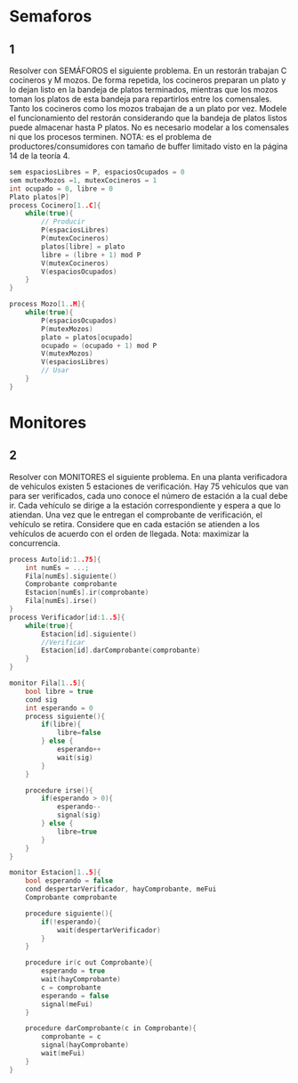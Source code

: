 # Semaforos
## 1
Resolver con SEMÁFOROS el siguiente problema. En un restorán trabajan C cocineros y M mozos. De forma repetida, los cocineros preparan un plato y lo dejan listo en la bandeja de platos terminados, mientras que los mozos toman los platos de esta bandeja para repartirlos entre los comensales. Tanto los cocineros como los mozos trabajan de a un plato por vez. Modele el funcionamiento del restorán considerando que la bandeja de platos listos puede almacenar hasta P platos. No es necesario modelar a los comensales ni que los procesos terminen. NOTA: es el problema de productores/consumidores con tamaño de buffer limitado visto en la página 14 de la teoría 4.
```cpp
sem espaciosLibres = P, espaciosOcupados = 0
sem mutexMozos =1, mutexCocineros = 1
int ocupado = 0, libre = 0
Plato platos[P]
process Cocinero[1..C]{
    while(true){
        // Producir
        P(espaciosLibres)
        P(mutexCocineros)
        platos[libre] = plato
        libre = (libre + 1) mod P
        V(mutexCocineros)
        V(espaciosOcupados) 
    }
}

process Mozo[1..M]{
    while(true){
        P(espaciosOcupados)
        P(mutexMozos)
        plato = platos[ocupado]
        ocupado = (ocupado + 1) mod P
        V(mutexMozos)
        V(espaciosLibres) 
        // Usar
    }
}
```
# Monitores
## 2
Resolver con MONITORES el siguiente problema. En una planta verificadora de vehículos existen 5 estaciones de verificación. Hay 75 vehículos que van para ser verificados, cada uno conoce el número de estación a la cual debe ir. Cada vehículo se dirige a la estación correspondiente y espera a que lo atiendan. Una vez que le entregan el comprobante de verificación, el vehículo se retira. Considere que en cada estación se atienden a los vehículos de acuerdo con el orden de llegada. Nota: maximizar la concurrencia.
```cpp
process Auto[id:1..75]{
    int numEs = ...;
    Fila[numEs].siguiente()
    Comprobante comprobante 
    Estacion[numEs].ir(comprobante)
    Fila[numEs].irse()
}
process Verificador[id:1..5]{
    while(true){
        Estacion[id].siguiente()
        //Verificar
        Estacion[id].darComprobante(comprobante)
    }
}

monitor Fila[1..5]{
    bool libre = true
    cond sig
    int esperando = 0
    process siguiente(){
        if(libre){
            libre=false
        } else {
            esperando++
            wait(sig)
        }
    }

    procedure irse(){
        if(esperando > 0){
            esperando--
            signal(sig)
        } else {
            libre=true
        }
    }
}

monitor Estacion[1..5]{
    bool esperando = false
    cond despertarVerificador, hayComprobante, meFui
    Comprobante comprobante 

    procedure siguiente(){
        if(!esperando){
            wait(despertarVerificador)
        }
    }

    procedure ir(c out Comprobante){
        esperando = true
        wait(hayComprobante)
        c = comprobante
        esperando = false
        signal(meFui)
    }

    procedure darComprobante(c in Comprobante){
        comprobante = c
        signal(hayComprobante)
        wait(meFui)
    }
}
```